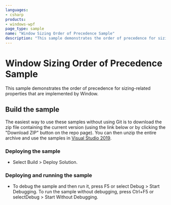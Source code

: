```yaml
---
languages:
- csharp
products:
- windows-wpf
page_type: sample
name: "Window Sizing Order of Precedence Sample"        
description: "This sample demonstrates the order of precedence for sizing-related properties that are implemented by Window."
---
```

# Window Sizing Order of Precedence Sample
This sample demonstrates the order of precedence for sizing-related properties that are implemented by Window.

## Build the sample
The easiest way to use these samples without using Git is to download the zip file containing the current version (using the link below or by clicking the "Download ZIP" button on the repo page). You can then unzip the entire archive and use the samples in [Visual Studio 2019](https://www.visualstudio.com/wpf-vs).

### Deploying the sample
- Select Build > Deploy Solution. 

### Deploying and running the sample
- To debug the sample and then run it, press F5 or select Debug >  Start Debugging. To run the sample without debugging, press Ctrl+F5 or selectDebug > Start Without Debugging. 


